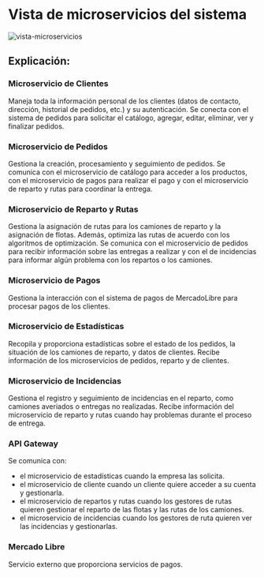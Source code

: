 # Vista de microservicios del sistema

![vista-microservicios](https://github.com/user-attachments/assets/083f7ead-e02d-4914-af7e-5e7b79246cbb)

## Explicación:

### Microservicio de Clientes 
Maneja toda la información personal de los clientes (datos de contacto, dirección, historial de pedidos, etc.) y su autenticación. Se conecta con el sistema de pedidos para solicitar el catálogo, agregar, editar, eliminar, ver y finalizar pedidos.

### Microservicio de Pedidos
Gestiona la creación, procesamiento y seguimiento de pedidos. Se comunica con el microservicio de catálogo para acceder a los productos, con el microservicio de pagos para realizar el pago y con el microservicio de reparto y rutas para coordinar la entrega.

### Microservicio de Reparto y Rutas
Gestiona la asignación de rutas para los camiones de reparto y la asignación de flotas. Además, optimiza las rutas de acuerdo con los algoritmos de optimización. Se comunica con el microservicio de pedidos para recibir información sobre las entregas a realizar y con el de incidencias para informar algún problema con los repartos o los camiones.

### Microservicio de Pagos 
Gestiona la interacción con el sistema de pagos de MercadoLibre para procesar pagos de los clientes.

### Microservicio de Estadísticas
Recopila y proporciona estadísticas sobre el estado de los pedidos, la situación de los camiones de reparto, y datos de clientes. Recibe información de los microservicios de pedidos, reparto y de clientes.

### Microservicio de Incidencias
Gestiona el registro y seguimiento de incidencias en el reparto, como camiones averiados o entregas no realizadas. Recibe información del microservicio de reparto y rutas cuando hay problemas durante el proceso de entrega.

### API Gateway 
Se comunica con:
- el microservicio de estadísticas cuando la empresa las solicita.
- el microservicio de cliente  cuando un cliente quiere acceder a su cuenta y gestionarla.
- el microservicio de repartos y rutas cuando los gestores de rutas quieren gestionar el reparto de las flotas y las rutas de los camiones.
- el microservicio de incidencias cuando los gestores de ruta quieren ver las incidencias y gestionarlas.

### Mercado Libre
Servicio externo que proporciona servicios de pagos.

